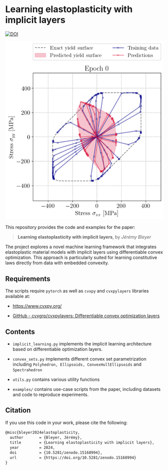 # Learning elastoplasticity with implicit layers

[![DOI](https://zenodo.org/badge/DOI/10.5281/zenodo.15168994.svg)](https://doi.org/10.5281/zenodo.15168994)

<p align="center">
<img src="./examples/Hosford_biaxial_plasticity/Hosford_plasticity_learning.gif" alt="Description" width="500">
</p>

This repository provides the code and examples for the paper:

> **Learning elastoplasticity with implicit layers**, by *Jérémy Bleyer*

The project explores a novel machine learning framework that integrates elastoplastic material models with implicit layers using differentiable convex optimization. This approach is particularly suited for learning constitutive laws directly from data with embedded convexity.

## Requirements

The scripts require `pytorch` as well as `cvxpy` and `cvxpylayers` libraries available at: 

- https://www.cvxpy.org/

- [GitHub - cvxgrp/cvxpylayers: Differentiable convex optimization layers](https://github.com/cvxgrp/cvxpylayers)

## Contents

- `implicit_learning.py` implements the implicit learning architecture based on differentiable optimization layers.

- `convex_sets.py` implements different convex set parametrization including `Polyhedron, Ellipsoids, ConvexHullEllipsoids` and `Spectrahedron`

- `utils.py` contains various utility functions

- `examples/` contains use-case scripts from the paper, including datasets and code to reproduce experiments.

## Citation

If you use this code in your work, please cite the following:
```
@misc{bleyer2024elastoplasticity,
  author       = {Bleyer, Jérémy},
  title        = {Learning elastoplasticity with implicit layers},
  year         = 2024,
  doi          = {10.5281/zenodo.15168994},
  url          = {https://doi.org/10.5281/zenodo.15168994}
}
```
